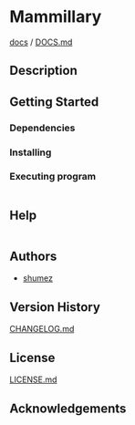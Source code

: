 <!--
Filename: 	README.md
Project: 	/Users/shume/Developer/mnemosyne/docs/Mammillary
Author: 	shumez <https://github.com/shumez>
Created: 	2019-02-22 18:29:8
Modified: 	2019-02-22 18:31:44
-----
Copyright (c) 2019 shumez
-->

# Mammillary

<!-- [![cover](img/)][img] -->


[docs] / [DOCS.md]


## Description


## Getting Started



### Dependencies



### Installing



### Executing program

```
```

## Help

```
```

## Authors

* [shumez]

## Version History

[CHANGELOG.md]

## License

[LICENSE.md]


## Acknowledgements


<!-- ------------------------------- -->
[shumez]: shumez
[img]: img/
[DOCS.md]: docs/DOCS.md
[docs]: docs/
[CHANGELOG.md]: CHANGELOG.md
[LICENSE.md]: LICENSE.md
